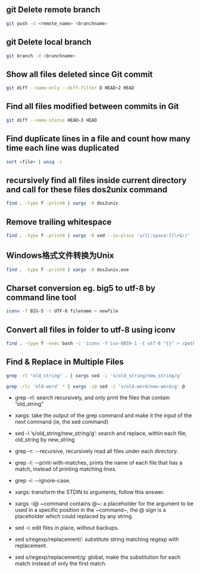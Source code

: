 ## git Delete remote branch
 ```bash
 git push -d <remote_name> <branchname>
```

## git Delete local branch
 ```bash
 git branch -d <branchname>
```

## Show all files deleted since Git commit
 ```bash
 git diff --name-only --diff-filter D HEAD~2 HEAD
```


## Find all files modified between commits in Git
```bash
git diff --name-status HEAD~3 HEAD 
```

## Find duplicate lines in a file and count how many time each line was duplicated
```bash
sort <file> | uniq -c
```

## recursively find all files inside current directory and call for these files dos2unix command
```bash
find . -type f -print0 | xargs -0 dos2unix
``` 

## Remove trailing whitespace
```bash
find . -type f -print0 | xargs -0 sed --in-place 's/[[:space:]]\+$//'
```

## Windows格式文件转换为Unix
```bash
find . -type f -print0 | xargs -0 dos2unix.exe
```

## Charset conversion eg. big5 to utf-8 by command line tool 
```bash
iconv -f BIG-5 -t UTF-8 filename > newfile
```

## Convert all files in folder to utf-8 using iconv
```bash
find . -type f -exec bash -c 'iconv -f iso-8859-1 -t utf-8 "{}" > /path/to/destination/"{}"' \;
```

## Find & Replace in Multiple Files
```bash
grep -rl "old_string" . | xargs sed -i 's/old_string/new_string/g'
```
```bash
grep -rli 'old-word' * | xargs -i@ sed -i 's/old-word/new-word/g' @
```

 * grep -rl: search recursively, and only print the files that contain “old_string”
 * xargs: take the output of the grep command and make it the input of the next command (ie, the sed command)
 * sed -i ‘s/old_string/new_string/g’: search and replace, within each file, old_string by new_string
 * grep -r: --recursive, recursively read all files under each directory.
 * grep -l: --print-with-matches, prints the name of each file that has a match, instead of printing matching lines.
 * grep -i: --ignore-case.

 * xargs: transform the STDIN to arguments, follow this answer.
 * xargs -i@ ~command contains @~: a placeholder for the argument to be used in a specific position in the ~command~, the @ sign is a placeholder which could replaced by any     string.

 * sed -i: edit files in place, without backups.
 * sed s/regexp/replacement/: substitute string matching regexp with replacement.
 * sed s/regexp/replacement/g: global, make the substitution for each match instead of only the first match.

